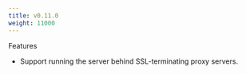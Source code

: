 ```yaml
---
title: v0.11.0
weight: 11000
---
```


Features

 * Support running the server behind SSL-terminating proxy servers.
